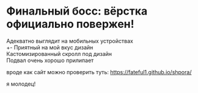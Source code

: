 # Финальный босс: вёрстка официально повержен!

Адекватно выглядит на мобильных устройствах      
+- Приятный на мой вкус дизайн     
Кастомизированный скролл под дизайн  
Подвал очень хорошо прилипает    

вроде как сайт можно проверить туть: https://fateful1.github.io/shpora/
   
я молодец!

